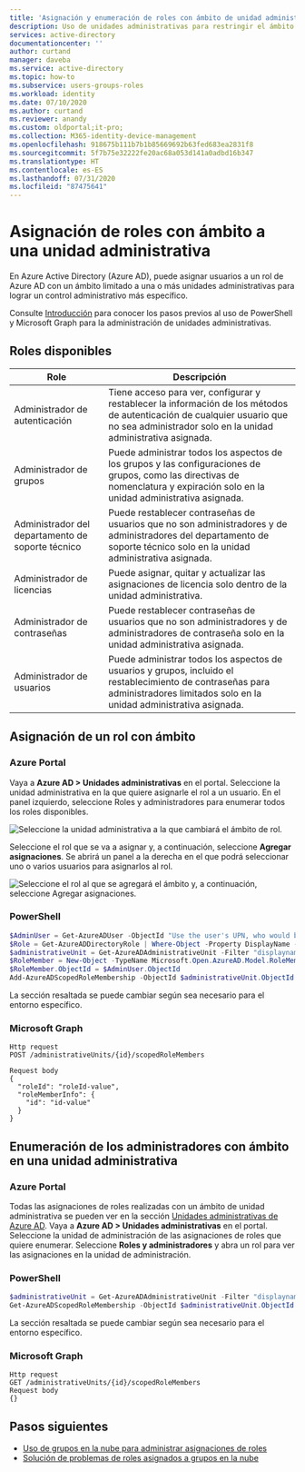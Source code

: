 ```yaml
---
title: 'Asignación y enumeración de roles con ámbito de unidad administrativa (versión preliminar): Azure Active Directory | Microsoft Docs'
description: Uso de unidades administrativas para restringir el ámbito de las asignaciones de roles en Azure Active Directory
services: active-directory
documentationcenter: ''
author: curtand
manager: daveba
ms.service: active-directory
ms.topic: how-to
ms.subservice: users-groups-roles
ms.workload: identity
ms.date: 07/10/2020
ms.author: curtand
ms.reviewer: anandy
ms.custom: oldportal;it-pro;
ms.collection: M365-identity-device-management
ms.openlocfilehash: 918675b111b7b1b85669692b63fed683ea2831f8
ms.sourcegitcommit: 5f7b75e32222fe20ac68a053d141a0adbd16b347
ms.translationtype: HT
ms.contentlocale: es-ES
ms.lasthandoff: 07/31/2020
ms.locfileid: "87475641"
---
```

# <a name="assign-scoped-roles-to-an-administrative-unit"></a>Asignación de roles con ámbito a una unidad administrativa

En Azure Active Directory (Azure AD), puede asignar usuarios a un rol de Azure AD con un ámbito limitado a una o más unidades administrativas para lograr un control administrativo más específico.

Consulte [Introducción](roles-admin-units-manage.md#get-started) para conocer los pasos previos al uso de PowerShell y Microsoft Graph para la administración de unidades administrativas.

## <a name="roles-available"></a>Roles disponibles

Role  |  Descripción
----- |  -----------
Administrador de autenticación  |  Tiene acceso para ver, configurar y restablecer la información de los métodos de autenticación de cualquier usuario que no sea administrador solo en la unidad administrativa asignada.
Administrador de grupos  |  Puede administrar todos los aspectos de los grupos y las configuraciones de grupos, como las directivas de nomenclatura y expiración solo en la unidad administrativa asignada.
Administrador del departamento de soporte técnico  |  Puede restablecer contraseñas de usuarios que no son administradores y de administradores del departamento de soporte técnico solo en la unidad administrativa asignada.
Administrador de licencias  |  Puede asignar, quitar y actualizar las asignaciones de licencia solo dentro de la unidad administrativa.
Administrador de contraseñas  |  Puede restablecer contraseñas de usuarios que no son administradores y de administradores de contraseña solo en la unidad administrativa asignada.
Administrador de usuarios  |  Puede administrar todos los aspectos de usuarios y grupos, incluido el restablecimiento de contraseñas para administradores limitados solo en la unidad administrativa asignada.

## <a name="assign-a-scoped-role"></a>Asignación de un rol con ámbito

### <a name="azure-portal"></a>Azure Portal

Vaya a **Azure AD > Unidades administrativas** en el portal. Seleccione la unidad administrativa en la que quiere asignarle el rol a un usuario. En el panel izquierdo, seleccione Roles y administradores para enumerar todos los roles disponibles.

![Seleccione la unidad administrativa a la que cambiará el ámbito de rol.](./media/roles-admin-units-assign-roles/select-role-to-scope.png)

Seleccione el rol que se va a asignar y, a continuación, seleccione **Agregar asignaciones**. Se abrirá un panel a la derecha en el que podrá seleccionar uno o varios usuarios para asignarlos al rol.

![Seleccione el rol al que se agregará el ámbito y, a continuación, seleccione Agregar asignaciones.](./media/roles-admin-units-assign-roles/select-add-assignment.png)

### <a name="powershell"></a>PowerShell

```powershell
$AdminUser = Get-AzureADUser -ObjectId "Use the user's UPN, who would be an admin on this unit"
$Role = Get-AzureADDirectoryRole | Where-Object -Property DisplayName -EQ -Value "User Account Administrator"
$administrativeUnit = Get-AzureADAdministrativeUnit -Filter "displayname eq 'The display name of the unit'"
$RoleMember = New-Object -TypeName Microsoft.Open.AzureAD.Model.RoleMemberInfo
$RoleMember.ObjectId = $AdminUser.ObjectId
Add-AzureADScopedRoleMembership -ObjectId $administrativeUnit.ObjectId -RoleObjectId $Role.ObjectId -RoleMemberInfo $RoleMember
```

La sección resaltada se puede cambiar según sea necesario para el entorno específico.

### <a name="microsoft-graph"></a>Microsoft Graph

```http
Http request
POST /administrativeUnits/{id}/scopedRoleMembers
    
Request body
{
  "roleId": "roleId-value",
  "roleMemberInfo": {
    "id": "id-value"
  }
}
```

## <a name="list-the-scoped-admins-on-an-au"></a>Enumeración de los administradores con ámbito en una unidad administrativa

### <a name="azure-portal"></a>Azure Portal

Todas las asignaciones de roles realizadas con un ámbito de unidad administrativa se pueden ver en la sección [Unidades administrativas de Azure AD](https://ms.portal.azure.com/?microsoft_aad_iam_adminunitprivatepreview=true&microsoft_aad_iam_rbacv2=true#blade/Microsoft_AAD_IAM/ActiveDirectoryMenuBlade/AdminUnit). Vaya a **Azure AD > Unidades administrativas** en el portal. Seleccione la unidad de administración de las asignaciones de roles que quiere enumerar. Seleccione **Roles y administradores** y abra un rol para ver las asignaciones en la unidad de administración.

### <a name="powershell"></a>PowerShell

```powershell
$administrativeUnit = Get-AzureADAdministrativeUnit -Filter "displayname eq 'The display name of the unit'"
Get-AzureADScopedRoleMembership -ObjectId $administrativeUnit.ObjectId | fl *
```

La sección resaltada se puede cambiar según sea necesario para el entorno específico.

### <a name="microsoft-graph"></a>Microsoft Graph

```http
Http request
GET /administrativeUnits/{id}/scopedRoleMembers
Request body
{}
```

## <a name="next-steps"></a>Pasos siguientes

- [Uso de grupos en la nube para administrar asignaciones de roles](roles-groups-concept.md)
- [Solución de problemas de roles asignados a grupos en la nube](roles-groups-faq-troubleshooting.md)
